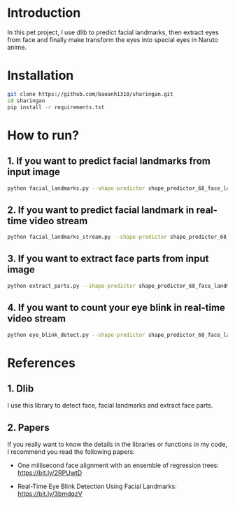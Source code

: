 # Introduction

In this pet project, I use dlib to predict facial landmarks, then extract eyes from face and finally make transform the eyes into special eyes in Naruto anime.

# Installation

```bash
git clone https://github.com/baoanh1310/sharingan.git
cd sharingan
pip install -r requirements.txt
```

# How to run?

## 1. If you want to predict facial landmarks from input image
```bash
python facial_landmarks.py --shape-predictor shape_predictor_68_face_landmarks.dat --image images/sample.jpg
```

## 2. If you want to predict facial landmark in real-time video stream
```bash
python facial_landmarks_stream.py --shape-predictor shape_predictor_68_face_landmarks.dat
```

## 3. If you want to extract face parts from input image
```bash
python extract_parts.py --shape-predictor shape_predictor_68_face_landmarks.dat --image images/elon.jpg
```

## 4. If you want to count your eye blink in real-time video stream
```bash
python eye_blink_detect.py --shape-predictor shape_predictor_68_face_landmarks.dat
```

# References

## 1. Dlib

I use this library to detect face, facial landmarks and extract face parts.

## 2. Papers

If you really want to know the details in the libraries or functions in my code, I recommend you read the following papers:

- One millisecond face alignment with an ensemble of regression trees: https://bit.ly/2RPUwtD

- Real-Time Eye Blink Detection Using Facial Landmarks: https://bit.ly/3bmdqzV
